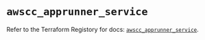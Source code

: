# `awscc_apprunner_service`

Refer to the Terraform Registory for docs: [`awscc_apprunner_service`](https://registry.terraform.io/providers/hashicorp/awscc/0.70.0/docs/resources/apprunner_service).
